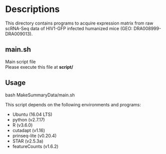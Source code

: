 # Descriptions

This directory contains programs to acquire expression matrix from raw scRNA-Seq data of HIV1-GFP infected humanized mice (GEO: DRA008999-DRA009013).

## main.sh
Main script file  
Please execute this file at **script/**

## Usage
bash MakeSummaryData/main.sh


This script depends on the following environments and programs:
* Ubuntu (16.04 LTS)
* python (v2.7.17)
* R (v3.6.0)
* cutadapt (v1.16)
* prinseq-lite (v0.20.4)
* STAR (v2.5.3a)
* featureCounts (v1.6.2)


